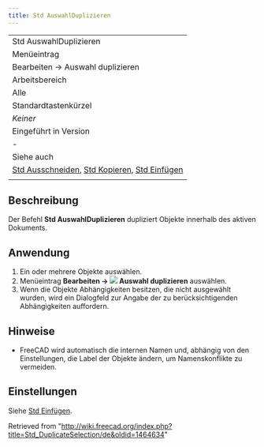 ```yaml
---
title: Std AuswahlDuplizieren
---
```


|                                                                                                                                        |
| -------------------------------------------------------------------------------------------------------------------------------------- |
| Std AuswahlDuplizieren                                                                                                                 |
| Menüeintrag                                                                                                                            |
| Bearbeiten → Auswahl duplizieren                                                                                                       |
| Arbeitsbereich                                                                                                                         |
| Alle                                                                                                                                   |
| Standardtastenkürzel                                                                                                                   |
| _Keiner_                                                                                                                               |
| Eingeführt in Version                                                                                                                  |
| -                                                                                                                                      |
| Siehe auch                                                                                                                             |
| [Std Ausschneiden](/Std_Cut/de "Std Cut/de"), [Std Kopieren](/Std_Copy/de "Std Copy/de"), [Std Einfügen](/Std_Paste/de "Std Paste/de") |
|                                                                                                                                        |

## Beschreibung

Der Befehl **Std AuswahlDuplizieren** dupliziert Objekte innerhalb des aktiven Dokuments.

## Anwendung

1. Ein oder mehrere Objekte auswählen.
2. Menüeintrag **Bearbeiten → ![](/images/Std_DuplicateSelection.svg) Auswahl duplizieren** auswählen.
3. Wenn die Objekte Abhängigkeiten besitzen, die nicht ausgewählt wurden, wird ein Dialogfeld zur Angabe der zu berücksichtigenden Abhängigkeiten auffordern.

## Hinweise

- FreeCAD wird automatisch die internen Namen und, abhängig von den Einstellungen, die Label der Objekte ändern, um Namenskonflikte zu vermeiden.

## Einstellungen

Siehe [Std Einfügen](/Std_Paste/de#Preferences "Std Paste/de").

Retrieved from "<http://wiki.freecad.org/index.php?title=Std_DuplicateSelection/de&oldid=1464634>"
